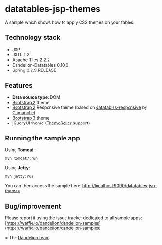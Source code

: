 datatables-jsp-themes
=================================================================

A sample which shows how to apply CSS themes on your tables.

## Technology stack

 - JSP
 - JSTL 1.2
 - Apache Tiles 2.2.2
 - Dandelion-Datatables 0.10.0
 - Spring 3.2.9.RELEASE

## Features

 - __Data source type__: DOM
 - [Bootstrap 2](http://getbootstrap.com/2.3.2/) theme
 - [Bootstrap 2](http://getbootstrap.com/2.3.2/) Responsive theme (based on [datatables-responsive](https://github.com/Comanche/datatables-responsive) by [Comanche](https://github.com/Comanche))
 - [Bootstrap 3](http://getbootstrap.com/) theme
 - jQueryUI theme ([ThemeRoller](http://jqueryui.com/themeroller/) support)

## Running the sample app

Using __Tomcat__ :

    mvn tomcat7:run

Using __Jetty__:

    mvn jetty:run

You can then access the sample here: [http://localhost:9090/datatables-jsp-themes](http://localhost:9090/datatables-jsp-themes)

## Bug/improvement

Please report it using the issue tracker dedicated to all sample apps: [https://waffle.io/dandelion/dandelion-samples](https://waffle.io/dandelion/dandelion-samples)

=
The [Dandelion team](http://dandelion.github.io/team/).